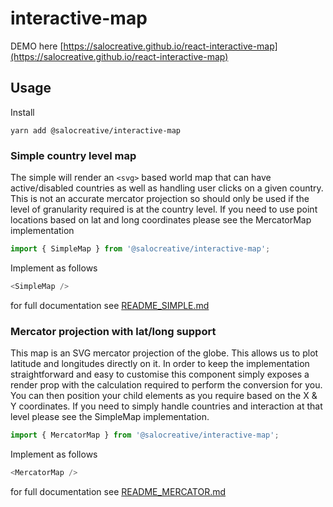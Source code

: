 # interactive-map

DEMO here [https://salocreative.github.io/react-interactive-map](https://salocreative.github.io/react-interactive-map)

## Usage

Install

```
yarn add @salocreative/interactive-map
```

### Simple country level map

The simple will render an `<svg>` based world map that can have active/disabled countries as well as handling user clicks on a given country. This is not an accurate mercator projection so should only be used if the level of granularity required is at the country level. If you need to use point locations based on lat and long coordinates please see the MercatorMap implementation

```javascript
import { SimpleMap } from '@salocreative/interactive-map';
```

Implement as follows

```javascript
<SimpleMap />
```

for full documentation see [README_SIMPLE.md](https://github.com/SaloCreative/react-interactive-map/blob/master/README_SIMPLE.md)

### Mercator projection with lat/long support

This map is an SVG mercator projection of the globe. This allows us to plot latitude and longitudes directly on it. In order to keep the implementation straightforward and easy to customise this component simply exposes a render prop with the calculation required to perform the conversion for you. You can then position your child elements as you require based on the X & Y coordinates. If you need to simply handle countries and interaction at that level please see the SimpleMap implementation.

```javascript
import { MercatorMap } from '@salocreative/interactive-map';
```

Implement as follows

```javascript
<MercatorMap />
```

for full documentation see [README_MERCATOR.md](https://github.com/SaloCreative/react-interactive-map/blob/master/README_MERCATOR.md)